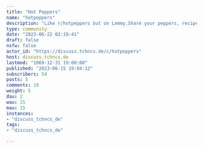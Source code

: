 ```yaml
---
title: "Hot Peppers" 
name: "hotpeppers"
description: "Like r/hotpeppers but on Lemmy.Share your peppers, recipes, questions, advice, opinions, etc."
type: community
date: "2023-06-22 02:19:41"
draft: false
nsfw: false
actor_id: "https://discuss.tchncs.de/c/hotpeppers"
host: discuss.tchncs.de
lastmod: "1969-12-31 19:00:00"
published: "2023-06-15 19:04:12"
subscribers: 54
posts: 5
comments: 19
weight: 5
dau: 2
wau: 15
mau: 15
instances:
- "discuss_tchncs_de"
tags: 
- "discuss_tchncs_de"

---
```

